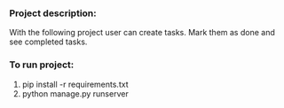 ### **Project description:**
With the following project user can create tasks. Mark them as done and see completed tasks.

### **To run project:**
1. pip install -r requirements.txt
2. python manage.py runserver
